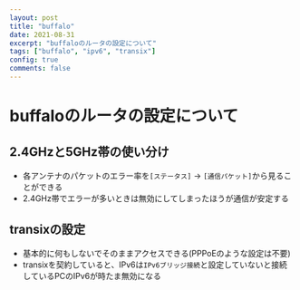 ```yaml
---
layout: post
title: "buffalo"
date: 2021-08-31
excerpt: "buffaloのルータの設定について"
tags: ["buffalo", "ipv6", "transix"]
config: true
comments: false
---
```


# buffaloのルータの設定について

## 2.4GHzと5GHz帯の使い分け
 - 各アンテナのパケットのエラー率を`[ステータス]` -> `[通信パケット]`から見ることができる
 - 2.4GHz帯でエラーが多いときは無効にしてしまったほうが通信が安定する

## transixの設定
 - 基本的に何もしないでそのままアクセスできる(PPPoEのような設定は不要)
 - transixを契約していると、IPv6は`IPv6ブリッジ接続`と設定していないと接続しているPCのIPv6が時たま無効になる
